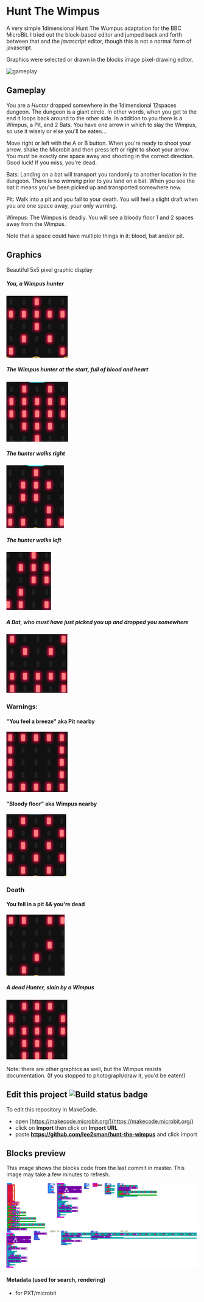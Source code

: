 # Hunt The Wimpus

A very simple 1dimensional Hunt The Wumpus adaptation for the BBC MicroBit. I tried out the block-based editor and jumped back and forth between that and the *javascript* editor, though this is not a normal form of javascript.

Graphics were selected or drawn in the blocks image pixel-drawing editor.

![gameplay](assets/gameplay.gif)

## Gameplay

You are a *Hunter* dropped somewhere in the 1dimensional 12spaces dungeon. The dungeon is a giant circle. In other words, when you get to the end it loops back around to the other side. In addition to you there is a Wimpus, a Pit, and 2 Bats. You have one arrow in which to slay the Wimpus, so use it wisely or else you'll be eaten...

Move right or left with the A or B button. When you're ready to shoot your arrow, shake the Microbit and then press left or right to shoot your arrow. You must be exactly one space away and shooting in the correct direction. Good luck! If you miss, you're dead.

Bats: Landing on a bat will transport you randomly to another location in the dungeon. There is no *warning* prior to you land on a bat. When you see the bat it means you've been picked up and transported somewhere new. 

Pit: Walk into a pit and you fall to your death. You will feel a slight draft when you are one space away, your only warning.

Wimpus: The Wimpus is deadly. You will see a bloody floor 1 and 2 spaces away from the Wimpus. 

Note that a space could have multiple things in it: blood, bat and/or pit.

## Graphics

Beautiful 5x5 pixel graphic display

##### You, a Wimpus hunter

![Hunter](assets/wimpus-hunter.png)

##### The Wimpus hunter at the start, full of blood and heart

![hunter's heart](assets/wimpus-heart.png)

##### The hunter walks right

![Hunter walking right](assets/wimpus-right.png)

##### The hunter walks left

![Hunter walking left](assets/wimpus-left.png)

##### A Bat, who must have just picked you up and dropped you somewhere

![Bat](assets/wimpus-bat.png)  

### Warnings:


#### "You feel a breeze" aka Pit nearby

![pit](assets/wimpus-pit.png)

#### "Bloody floor" aka Wimpus nearby

![blood](assets/wimpus-blood.png)

### Death

#### You fell in a pit && you're dead

![fell in a pit](assets/wimpus-fell.png)

##### A dead Hunter, slain by a Wimpus

![dead hunter](assets/wimpus-dead.png)

Note: there are other graphics as well, but the Wimpus resists documentation. (If you stopped to photograph/draw it, you'd be eaten!)


## Edit this project ![Build status badge](https://github.com/lee2sman/hunt-the-wimpus/workflows/MakeCode/badge.svg)

To edit this repository in MakeCode.

* open [https://makecode.microbit.org/](https://makecode.microbit.org/)
* click on **Import** then click on **Import URL**
* paste **https://github.com/lee2sman/hunt-the-wimpus** and click import

## Blocks preview

This image shows the blocks code from the last commit in master.
This image may take a few minutes to refresh.

![A rendered view of the blocks](https://github.com/lee2sman/hunt-the-wimpus/raw/master/.github/makecode/blocks.png)

#### Metadata (used for search, rendering)

* for PXT/microbit
<script src="https://makecode.com/gh-pages-embed.js"></script><script>makeCodeRender("{{ site.makecode.home_url }}", "{{ site.github.owner_name }}/{{ site.github.repository_name }}");</script>
